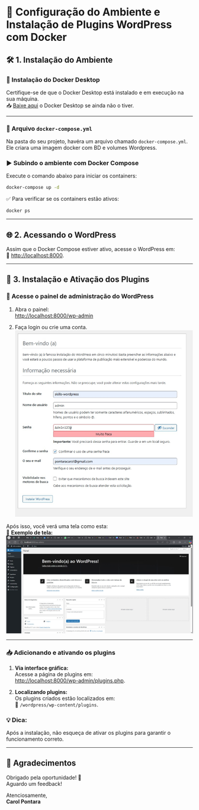 

# 🚀 Configuração do Ambiente e Instalação de Plugins WordPress com Docker

## 🛠️ 1. Instalação do Ambiente

### 🐳 Instalação do Docker Desktop
Certifique-se de que o Docker Desktop está instalado e em execução na sua máquina.  
📥 [Baixe aqui](https://www.docker.com/products/docker-desktop) o Docker Desktop se ainda não o tiver.

---

### 📂 Arquivo `docker-compose.yml`
Na pasta do seu projeto, havéra um arquivo chamado `docker-compose.yml`.
Ele criara uma imagem docker com BD e volumes Wordpress.

### ▶️ Subindo o ambiente com Docker Compose
Execute o comando abaixo para iniciar os containers:  

```bash
docker-compose up -d
```  

✅ Para verificar se os containers estão ativos:  

```bash
docker ps
```

---

## 🌐 2. Acessando o WordPress
Assim que o Docker Compose estiver ativo, acesse o WordPress em:  
🔗 [http://localhost:8000](http://localhost:8000).

---

## 🧩 3. Instalação e Ativação dos Plugins

### 🔑 Acesse o painel de administração do WordPress
1. Abra o painel:  
   [http://localhost:8000/wp-admin](http://localhost:8000/wp-admin)

2. Faça login ou crie uma conta.
![Tela de Registro](image.png)

Após isso, você verá uma tela como esta:  
📸 **Exemplo de tela:**  
![Tela do Admin WordPress](image-1.png)

---

### 📥 Adicionando e ativando os plugins
1. **Via interface gráfica:**  
   Acesse a página de plugins em:  
   [http://localhost:8000/wp-admin/plugins.php](http://localhost:8000/wp-admin/plugins.php).  

2. **Localizando plugins:**  
   Os plugins criados estão localizados em:  
   📂 `/wordpress/wp-content/plugins`.  

### 💡 Dica:
Após a instalação, não esqueça de ativar os plugins para garantir o funcionamento correto.

---

## 🙏 Agradecimentos
Obrigado pela oportunidade! 🎉  
Aguardo um feedback!  

Atenciosamente,  
**Carol Pontara**  
```
